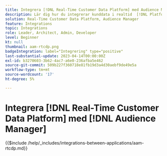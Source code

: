 ```yaml
---
title: Integrera [!DNL Real-Time Customer Data Platform] med Audience Manager
description: Lär dig hur du integrerar kunddata i realtid  [!DNL Platform]  med Audience Manager.
solution: Real-Time Customer Data Platform, Audience Manager
feature: Integrations
topic: Integrations
role: Leader, Architect, Admin, Developer
level: Beginner
kt: null
thumbnail: aam-rtcdp.png
badgeIntegration: label="Integrering" type="positive"
last-substantial-update: 2023-04-14T00:00:00Z
exl-id: b3270603-3b62-4ac7-a6e0-236afba5e462
source-git-commit: 509b227f360718e81fb19d3a4d30aebf9de49e5a
workflow-type: tm+mt
source-wordcount: '17'
ht-degree: 5%

---
```


# Integrera [!DNL Real-Time Customer Data Platform] med [!DNL Audience Manager]

{{$include /help/_includes/integrations-between-applications/aam-rtcdp.md}}
